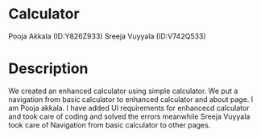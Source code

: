 # Calculator
Pooja Akkala (ID:Y826Z933)
Sreeja Vuyyala (ID:V742Q533)

# Description
We created an enhanced calculator using simple calculator. We put a navigation from basic calculator to enhanced calculator and about page. 
I am Pooja akkala. I have added UI requirements for enhancecd  calculator and took care of coding and solved the errors meanwhile
Sreeja Vuyyala took care of Navigation from basic calculator to other pages.


